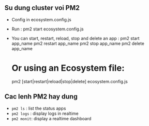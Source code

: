 ## Su dung cluster voi PM2
- Config in ecosystem.config.js
- Run : pm2 start ecosystem.config.js
- You can start, restart, reload, stop and delete an app :
    pm2 start app_name
    pm2 restart app_name
    pm2 stop app_name
    pm2 delete app_name

    # Or using an Ecosystem file:
    pm2 [start|restart|reload|stop|delete] ecosystem.config.js

## Cac lenh PM2 hay dung
- `pm2 ls` : list the status apps
- `pm2 logs` : display logs in realtime
- `pm2 monit`: display a realtime dashboard